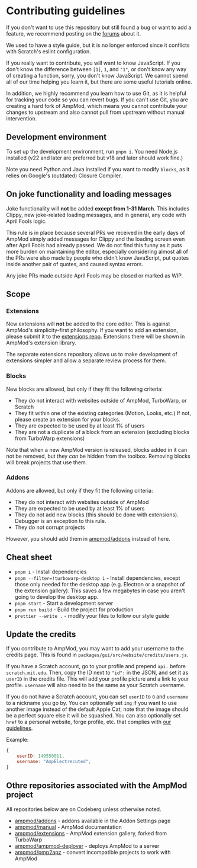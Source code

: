 # Contributing guidelines

If you don't want to use this repository but still found a bug or want to add a feature, we recommend
posting on the [forums](https://ampmod.flarum.cloud) about it.

We used to have a style guide, but it is no longer enforced since it conflicts with
Scratch's eslint configuration.

If you really want to contribute, you will want to know JavaScript. If you don't know the difference
between `[1]`, `1`, and `"1"`, or don't know any way of creating a function, sorry, you don't know
JavaScript. We cannot spend all of our time helping you learn it, but there are some useful tutorials
online.

In addition, we highly recommend you learn how to use Git, as it is helpful for tracking your code so
you can revert bugs. If you can't use Git, you are creating a hard fork of AmpMod, which means you cannot
contribute your changes to upstream and also cannot pull from upstream without manual intervention.

## Development environment

To set up the development environment, run `pnpm i`. You need Node.js installed (v22 and later are
preferred but v18 and later should work fine.)

Note you need Python and Java installed if you want to modify `blocks`, as it relies on Google's
(outdated) Closure Compiler.

## On joke functionality and loading messages

Joke functionality will **not** be added **except from 1-31 March**.
This includes Clippy, new joke-related loading messages, and in general, any code with April Fools logic.

This rule is in place because several PRs we received in the early days of AmpMod simply
added messages for Clippy and the loading screen even after April Fools had already passed. We
do not find this funny as it puts more burden on maintaining the editor, especially considering
almost all of the PRs were also made by people who didn't know JavaScript, put quotes inside another pair
of quotes, and caused syntax errors.

Any joke PRs made outside April Fools may be closed or marked as WIP.

## Scope

### Extensions

New extensions will **not** be added to the core editor. This is against AmpMod's
simplicity-first philosophy. If you want to add an extension, please submit it to
the [extensions repo](https://codeberg.org/ampmod/extensions). Extensions there will
be shown in AmpMod's extension library.

The separate extensions repository allows us to make development of extensions simpler
and allow a separate review process for them.

### Blocks

New blocks are allowed, but only if they fit the following criteria:

-   They do not interact with websites outside of AmpMod, TurboWarp, or Scratch
-   They fit within one of the existing categories (Motion, Looks, etc.) If not, please
    create an extension for your blocks.
-   They are expected to be used by at least 1% of users
-   They are not a duplicate of a block from an extension (excluding blocks from TurboWarp
    extensions)

Note that when a new AmpMod version is released, blocks added in it can not be removed,
but they _can_ be hidden from the toolbox. Removing blocks will break projects that
use them.

### Addons

Addons are allowed, but only if they fit the following criteria:

-   They do not interact with websites outside of AmpMod
-   They are expected to be used by at least 1% of users
-   They do not add new blocks (this should be done with extensions). Debugger is an
    exception to this rule.
-   They do not corrupt projects

However, you should add them in [ampmod/addons](https://codeberg.org/ampmod/addons) instead
of here.

## Cheat sheet

-   `pnpm i` - Install dependencies
-   `pnpm --filter=!turbowarp-desktop i` - Install dependencies, except those only needed for
    the desktop app (e.g. Electron or a snapshot of the extension gallery). This saves a few
    megabytes in case you aren't going to develop the desktop app.
-   `pnpm start` - Start a development server
-   `pnpm run build` - Build the project for production
-   `prettier --write .` - modify your files to follow our style guide

## Update the credits

If you contribute to AmpMod, you may want to add your username to the credits page.
This is found in `packages/gui/src/website/credits/users.js`.

If you have a Scratch account, go to your profile and prepend `api.` before `scratch.mit.edu`.
Then, copy the ID next to `"id":` in the JSON, and set it as `userID` in the credits file.
This will add your profile picture and a link to your profile. `username` will also need
to be the same as your Scratch username.

If you do not have a Scratch account, you can set `userID` to `0` and `username` to a nickname
you go by. You can optionally set `img` if you want to use another image instead of the default
Apple Cat; note that the image should be a perfect square else it will be squashed. You can also
optionally set `href` to a personal website, forge profile, etc. that complies with [our \
guidelines](https://ampmod.flarum.cloud/p/1).

Example:

```js
{
    userID: 149550011,
    username: "AmpElectrecuted",
}
```

## Othre repositories associated with the AmpMod project

All repositories below are on Codeberg unless otherwise noted.

-   [ampmod/addons](https://codeberg.org/ampmod/addons) - addons available in the Addon Settings page
-   [ampmod/manual](https://codeberg.org/ampmod/manual) - AmpMod documentation
-   [ampmod/extensions](https://codeberg.org/ampmod/extensions) - AmpMod extension gallery, forked from
    TurboWarp
-   [ampmod/ampmod-deployer](https://codeberg.org/ampmod/ampmod-deployer) - deploys AmpMod to a server
-   [ampmod/pmp2apz](https://codeberg.org/ampmod/pmp2apz) - convert incompatible projects to work with
    AmpMod
